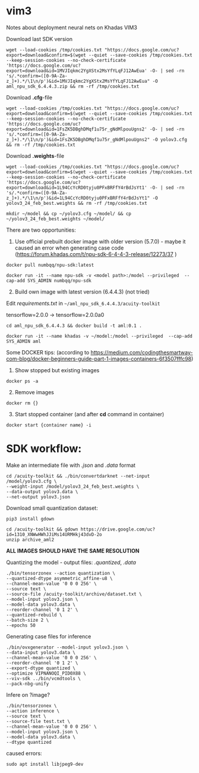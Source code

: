 # vim3
Notes about deployment neural nets on Khadas VIM3 

Download last SDK version 
```
wget --load-cookies /tmp/cookies.txt "https://docs.google.com/uc?export=download&confirm=$(wget --quiet --save-cookies /tmp/cookies.txt --keep-session-cookies --no-check-certificate 'https://docs.google.com/uc?export=download&id=1MVJIqkmc2YgXStx2MsYfYLqFJ12AwEua' -O- | sed -rn 's/.*confirm=([0-9A-Za-z_]+).*/\1\n/p')&id=1MVJIqkmc2YgXStx2MsYfYLqFJ12AwEua" -O aml_npu_sdk_6.4.4.3.zip && rm -rf /tmp/cookies.txt
```


Download **.cfg**-file
```
wget --load-cookies /tmp/cookies.txt "https://docs.google.com/uc?export=download&confirm=$(wget --quiet --save-cookies /tmp/cookies.txt --keep-session-cookies --no-check-certificate 'https://docs.google.com/uc?export=download&id=1FsZK5DBghDMqf1u75r_gNdMlpouUgns2' -O- | sed -rn 's/.*confirm=([0-9A-Za-z_]+).*/\1\n/p')&id=1FsZK5DBghDMqf1u75r_gNdMlpouUgns2" -O yolov3.cfg && rm -rf /tmp/cookies.txt 
```

Download **.weights**-file
```
wget --load-cookies /tmp/cookies.txt "https://docs.google.com/uc?export=download&confirm=$(wget --quiet --save-cookies /tmp/cookies.txt --keep-session-cookies --no-check-certificate 'https://docs.google.com/uc?export=download&id=1L94CcYcRD0tyju0PFxBRFfY4rBdJsYt1' -O- | sed -rn 's/.*confirm=([0-9A-Za-z_]+).*/\1\n/p')&id=1L94CcYcRD0tyju0PFxBRFfY4rBdJsYt1" -O yolov3_24_feb_best.weights && rm -rf /tmp/cookies.txt 
```
```
mkdir ~/model && cp ~/yolov3.cfg ~/model/ && cp ~/yolov3_24_feb_best.weights ~/model/
```

There are two opportunities:
1. Use official prebuilt docker image with older version (5.7.0) - maybe it caused an error when generating case code (https://forum.khadas.com/t/npu-sdk-6-4-4-3-release/12273/37
)
```
docker pull numbqq/npu-sdk:latest
```
```
docker run -it --name npu-sdk -v <model path>:/model --privileged  --cap-add SYS_ADMIN numbqq/npu-sdk
```

2. Build own image with latest version (6.4.4.3) (not tried)

Edit *requirements.txt* in ```~/aml_npu_sdk_6.4.4.3/acuity-toolkit``` 

tensorflow=2.0.0 -> tensorflow=2.0.0a0

```
cd aml_npu_sdk_6.4.4.3 && docker build -t aml:0.1 .
```
```
docker run -it --name khadas -v ~/model:/model --privileged  --cap-add SYS_ADMIN aml
```

Some DOCKER tips:
(according to https://medium.com/codingthesmartway-com-blog/docker-beginners-guide-part-1-images-containers-6f3507fffc98)

1. Show stopped but existing images 
```
docker ps -a 
```
2. Remove images
```
docker rm {}
```
3. Start stopped container (and after **cd** command in container)
```
docker start {container name} -i
```

# SDK workflow:

Make an intermediate file with *.json* and *.data* format

```
cd /acuity-toolkit && ./bin/convertdarknet --net-input /model/yolov3.cfg \
--weight-input /model/yolov3_24_feb_best.weights \
--data-output yolov3.data \
--net-output yolov3.json
```

Download small quantization dataset:
```
pip3 install gdown

cd /acuity-toolkit && gdown https://drive.google.com/uc?id=1310_XNWwHWhJJiMs14URMHkj43dvD-2o
unzip archive_aml2
```
**ALL IMAGES SHOULD HAVE THE SAME RESOLUTION**

Quantizing the model - output files: *.quantized*, *.data* 

```
./bin/tensorzonex --action quantization \
--quantized-dtype asymmetric_affine-u8 \
--channel-mean-value '0 0 0 256' \
--source text \
--source-file /acuity-toolkit/archive/dataset.txt \
--model-input yolov3.json \
--model-data yolov3.data \
--reorder-channel '0 1 2' \
--quantized-rebuild \
--batch-size 2 \
--epochs 50
```
Generating case files for inference


```
./bin/ovxgenerator --model-input yolov3.json \
--data-input yolov3.data \
--channel-mean-value '0 0 0 256' \
--reorder-channel '0 1 2' \
--export-dtype quantized \
--optimize VIPNANOQI_PID0X88 \
--viv-sdk ../bin/vcmdtools \
--pack-nbg-unify
```

Infere on ?image?

```
./bin/tensorzonex \
--action inference \
--source text \
--source-file test.txt \
--channel-mean-value '0 0 0 256' \
--model-input yolov3.json \
--model-data yolov3.data \
--dtype quantized
```

caused errors:
```
sudo apt install libjpeg9-dev
```

